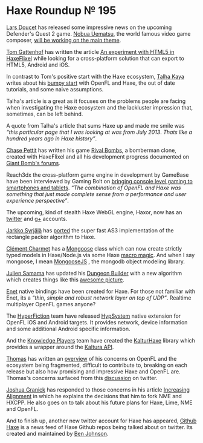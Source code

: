 [_template]: roundup.html
# Haxe Roundup № 195

[Lars Doucet][tw 1] has released some impressive news on the upcoming Defender's Quest 2
game. [Nobua Uematsu][w 1], the world famous video game composer, [will be working on the main
theme][a 1].

[Tom Gattenhof][tw 2] has written the article [An experiment with HTML5 in HaxeFlixel][a 2]
while looking for a cross-platform solution that can export to HTML5, Android and iOS.

In contrast to Tom's positive start with the Haxe ecosystem, [Talha Kaya][tw 3] writes
about his [bumpy start][a 3] with OpenFL and Haxe, the out of date tutorials, and some
naive assumptions. 

Talha's article is a great as it focuses on the problems people are facing when 
investigating the Haxe ecosystem and the lackluster impression that, sometimes,
can be left behind.

A quote from Talha's article that sums Haxe up and made me smile was _“this particular page that I
was looking at was from July 2013_. _Thats like a hundred years ago in Haxe history”_.

[Chase Pettit][tw 4] has written his game [Rival Bombs][d 1], a bomberman clone, created with 
HaxeFlixel and all his development progress documented on [Giant Bomb's forums][l 1].

Reach3dx the cross-platform game engine in development by GameBase have been interviewed
by Gaming Bolt on [bringing console level gaming to smartphones and tablets][a 4]. _“The combination
of OpenFL and Haxe was something that just made complete sense from a performance and user experience
perspective”_.

The upcoming, kind of stealth Haxe WebGL engine, Haxor, now has an [twitter][tw 5] and [g+][g 1] accounts.

[Jarkko Syrjälä][tw 6] has [ported][gh 1] the super fast AS3 implementation of the rectangle packer algorithm to Haxe.

[Clément Charmet][tw 7] has a [Mongoose][l 2] class which can now create strictly typed models 
in Haxe/Node.js via some Haxe [macro magic][l 3]. And when I say mongoose, I mean [MongooseJS](http://mongoosejs.com/)
, the mongodb object modeling library.

[Julien Samama][tw 8] has updated his [Dungeon Builder][gh 2] with a new algorithm which
creates things like this [awesome picture][l 4].

[Enet] native bindings have been created for Haxe. For those not familiar with Enet,
its a _“thin, simple and robust network layer on top of UDP”_. Realtime multiplayer
OpenFL games anyone?

The [HyperFiction] team have released [HypSystem] native extension for OpenFL iOS and
Android targets. It provides network, device information and some additional Android
specific information.

And the [Knowledge Players] team have created the [KalturHaxe] library which provides
a wrapper around the [Kaltura API].

[Thomas][tw 11] has written an [overview] of his concerns on OpenFL and the ecosystem
being fragmented, difficult to contribute to, breaking on each release but also how
promising and impressive Haxe and OpenFL are. Thomas's concerns surfaced from this
[discussion] on twitter.

[Joshua Granick][tw 12] has responded to those concerns in his article [Increasing Alignment][a 5]
in which he explains the decisions that him to fork NME and HXCPP. He also goes on to talk about his
future plans for Haxe, Lime, NME and OpenFL.

And to finish up, another new twitter account for Haxe has appeared, [Github Haxe][tw 9] is a news feed
of Haxe Github repos being talked about on twitter. Its created and maintained by [Ben Johnson][tw 10].

[tw 1]: https://twitter.com/larsiusprime "@larsiusprime"
[tw 2]: https://twitter.com/TomFiveThumbs "@TomFiveThumbs"
[tw 3]: https://twitter.com/taloketo "@taloketo"
[tw 4]: https://twitter.com/chasepettit "@chasepettit"
[tw 5]: https://twitter.com/HaxorEngine "@HaxorEngine"
[tw 6]: https://twitter.com/JarSyr "@JarSyr"
[tw 7]: https://twitter.com/clemenchar "@clemenchar"
[tw 8]: https://twitter.com/allinlabs "@allinlabs"
[tw 9]: https://twitter.com/github_haxe "@Github_Haxe"
[tw 10]: https://twitter.com/benbjohnson "@benbjohnson"
[tw 11]: https://twitter.com/Chman "@Chman"
[tw 12]: https://twitter.com/singmajesty "@singmajesty"
[g 1]: https://plus.google.com/u/1/112542732957200356108/posts "+Haxor"
[w 1]: https://en.wikipedia.org/wiki/Nobuo_Uematsu "Nobua Uematsu on Wikipedia"
[a 1]: http://www.fortressofdoors.com/2014/04/nobuo-uematsu-to-work-on-defenders.html "Nobua Uematsu to work on Defender's Quest 2"
[a 2]: http://pixeltom.net/haxeflixel_09042014/ "An experiment with HTML5 in HaxeFlixel"
[a 3]: http://www.gamasutra.com/blogs/TalhaKaya/20140407/214965/OpenFL__Haxe_A_Bumpy_Start.php "OpenFL and Haxe, A Bumpy Start"
[a 4]: http://gamingbolt.com/reach3dx-interview-bring-console-level-gaming-to-smartphones-and-tablets "Reach3dx Interview: Bring Console Level Gaming to Smartphones and Tablets"
[a 5]: http://www.joshuagranick.com/blog/2014/04/09/increasing-alignment/ "Increasing Alignment"
[d 1]: https://s3.amazonaws.com/rivalbombs.chasepettit.com/demos/04-07-2014-0500/index.html "Rival Bombs"
[l 1]: http://www.giantbomb.com/forums/off-topic-31/rival-bombs-another-gb-bomberman-clone-1479116/ "Rival Bombs: Another GB Bomberman Clone"
[l 2]: https://github.com/clemos/haxe-js-kit/blob/master/test/Mongoose.hx "Mongoose.hx"
[l 3]: https://github.com/clemos/haxe-js-kit/blob/master/util/Mongoose.hx "Macro Mongoose.hx"
[l 4]: https://twitter.com/allinlabs/status/453817903876276224/photo/1 "Dungeon Builder Picture on Twitter"
[gh 1]: https://github.com/jarkkosyrjala/RectanglePacking.hx "Rectangle Packer"
[gh 2]: https://github.com/julsam/dungeon-builder "Dungeon Builder"
[enet]: https://github.com/lsalzman/enet "Reliable/Unreliable UDP"
[hyperfiction]: https://github.com/hyperfiction "HyperFiction"
[HypSystem]: https://github.com/hyperfiction/HypSystem "HypSystem"
[knowledge players]: https://github.com/Knowledge-Players
[KalturHaxe]: https://github.com/Knowledge-Players/KalturHaxe "KalturHaxe"
[kaltura api]: http://corp.kaltura.com/Products/Kaltura-API
[overview]: /@chman/fragmentation/ "Haxe, OpenFL fragmentation concerns"
[discussion]: https://twitter.com/Chman/status/453891931303862273
